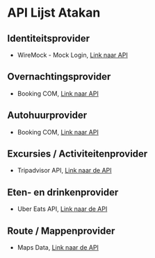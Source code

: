 # API Lijst Atakan

## Identiteitsprovider

- WireMock - Mock Login, [Link naar API](https://aim-ene.github.io/soex/week-1/les-3/Voorbereiding)

## Overnachtingsprovider

- Booking COM, [Link naar API](https://rapidapi.com/DataCrawler/api/booking-com15)

## Autohuurprovider

- Booking COM, [Link naar API](https://rapidapi.com/DataCrawler/api/booking-com15)

## Excursies / Activiteitenprovider

- Tripadvisor API, [Link naar de API](https://rapidapi.com/ntd119/api/tripadvisor-com1)

## Eten- en drinkenprovider

- Uber Eats API, [Link naar de API](https://rapidapi.com/border-line-border-line-default/api/uber-eats-scraper-api/pricing)

## Route / Mappenprovider

- Maps Data, [Link naar de API](https://rapidapi.com/alexanderxbx/api/maps-data)
